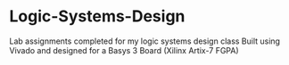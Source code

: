 # Logic-Systems-Design
Lab assignments completed for my logic systems design class
Built using Vivado and designed for a Basys 3 Board (Xilinx Artix-7 FGPA)
